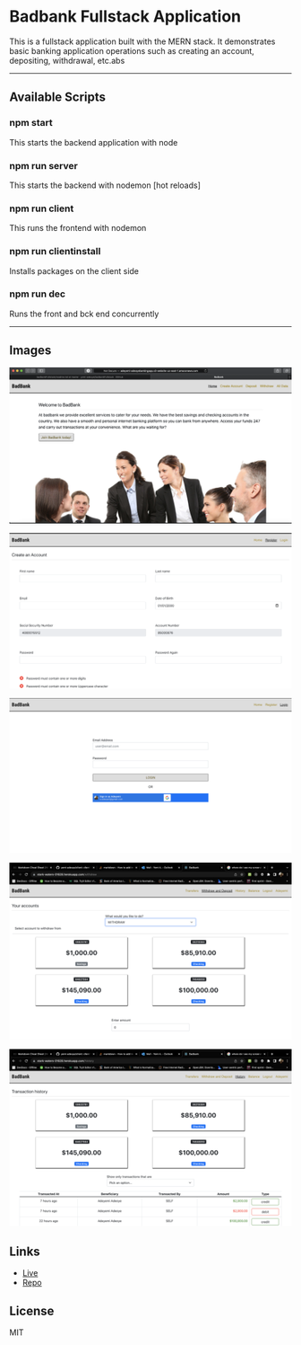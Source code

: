 # Badbank Fullstack Application

This is a fullstack application built with the MERN stack. It demonstrates basic banking application operations such as creating an account, depositing, withdrawal, etc.abs

---

## Available Scripts

### npm start

This starts the backend application with node

### npm run server

This starts the backend with nodemon [hot reloads]

### npm run client

This runs the frontend with nodemon

### npm run clientinstall

Installs packages on the client side

### npm run dec

Runs the front and bck end concurrently

---

## Images

![Homepage](screenshots/home.png?raw=true 'Home')

![Register](screenshots/register.png?raw=true 'Register')

![Login](screenshots/login.png?raw=true 'Login')

![Transact](screenshots/transact.png?raw=true 'Transact')

![History](screenshots/history.png?raw=true 'History')

## Links

- [Live](https://stark-waters-01628.herokuapp.com/)
- [Repo](https://github.com/yemi-adeoye/badbankFullstack)

## License

MIT
